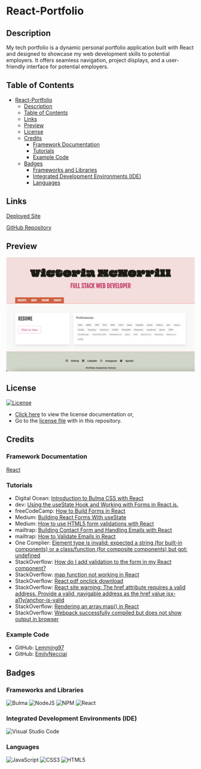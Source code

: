 # React-Portfolio

## Description
My tech portfolio is a dynamic personal portfolio application built with React and designed to showcase my web development skills to potential employers. It offers seamless navigation, project displays, and a user-friendly interface for potential employers.

## Table of Contents
- [React-Portfolio](#React-Portfolio)
  - [Description](#description)
  - [Table of Contents](#table-of-contents)
  - [Links](#links)
  - [Preview](#preview)
  - [License](#license)
  - [Credits](#credits)
    - [Framework Documentation](#framework-documentation)
    - [Tutorials](#tutorials)
    - [Example Code](#example-code)
  - [Badges](#badges)
    - [Frameworks and Libraries](#frameworks-and-libraries)
    - [Integrated Development Environments (IDE)](#untegrated-development-environments-ide)
    - [Languages](#languages)
## Links

[Deployed Site](https://victoriamcn.github.io/React-Portfolio/#about)

[GitHub Repository](https://github.com/victoriamcn/React-Portfolio)

## Preview

![preview](./src/assets/images/reactportfolio.png)

## License

[![License](https://img.shields.io/badge/License-Apache_2.0-blue.svg)](https://opensource.org/licenses/Apache-2.0)

- [Click here](https://opensource.org/license/apache-2-0/) to view the license documentation or,
- Go to the [license file](https://github.com/victoriamcn/React-Portfolio/blob/main/LICENSE) with in this repository.

## Credits

### Framework Documentation
[React](https://react.dev/learn/react-developer-tools) 

### Tutorials

- Digital Ocean: [Introduction to Bulma CSS with React](https://www.digitalocean.com/community/tutorials/react-intro-react-bulma-components)
- dev: [Using the useState Hook and Working with Forms in React.js.](https://dev.to/heyjoshlee/using-the-usestate-hook-and-working-with-forms-in-react-js-m6b)
- freeCodeCamp: [How to Build Forms in React](https://www.freecodecamp.org/news/how-to-build-forms-in-react/)
- Medium: [Building React Forms With useState](https://medium.com/@aaron_schuyler/building-react-forms-with-usestate-2cf45a3110ac)
- Medium: [How to use HTML5 form validations with React](https://codeburst.io/how-to-use-html5-form-validations-with-react-4052eda9a1d4)
- mailtrap: [Building Contact Form and Handling Emails with React](https://mailtrap.io/blog/react-contact-form/)
- mailtrap: [How to Validate Emails in React](https://mailtrap.io/blog/validate-emails-in-react/)
- One Complier: [Element type is invalid: expected a string (for built-in components) or a class/function (for composite components) but got: undefined](https://onecompiler.com/questions/3tjhj2ytk/element-type-is-invalid-expected-a-string-for-built-in-components-or-a-class-function-for-composite-components-but-got-undefined-you-likely-forgot-to-export-your-component-from-the-file-it-s-defined-in-or-you-might-have-mixed-up-default-and-named-imports)
- StackOverflow: [How do I add validation to the form in my React component?](https://stackoverflow.com/questions/41296668/how-do-i-add-validation-to-the-form-in-my-react-component)
- StackOverflow: [map function not working in React](https://stackoverflow.com/questions/39999671/map-function-not-working-in-react)
- StackOverflow: [React pdf onclick download](https://stackoverflow.com/questions/50964445/react-pdf-onclick-download)
- StackOverflow: [React site warning: The href attribute requires a valid address. Provide a valid, navigable address as the href value jsx-a11y/anchor-is-valid](https://stackoverflow.com/questions/52801051/react-site-warning-the-href-attribute-requires-a-valid-address-provide-a-valid)
- StackOverflow: [Rendering an array.map() in React](https://stackoverflow.com/questions/38282997/rendering-an-array-map-in-react)
- StackOverflow: [Webpack successfully compiled but does not show output in browser](https://stackoverflow.com/questions/44515434/webpack-successfully-compiled-but-does-not-show-output-in-browser)

### Example Code

- GitHub: [Lemming97](https://github.com/Lemming97/React_Portfolio/blob/main/src/components/Contact/index.js)
- GitHub: [EmilyNecciai](https://github.com/EmilyNecciai/react-portfolio/blob/main/src/components/Contact.js)

## Badges

### Frameworks and Libraries

![Bulma](https://img.shields.io/badge/bulma-00D0B1?style=for-the-badge&logo=bulma&logoColor=white)
![NodeJS](https://img.shields.io/badge/node.js-6DA55F?style=for-the-badge&logo=node.js&logoColor=white)
![NPM](https://img.shields.io/badge/NPM-%23CB3837.svg?style=for-the-badge&logo=npm&logoColor=white)
![React](https://img.shields.io/badge/react-%2320232a.svg?style=for-the-badge&logo=react&logoColor=%2361DAFB)


### Integrated Development Environments (IDE)

![Visual Studio Code](https://img.shields.io/badge/Visual%20Studio%20Code-0078d7.svg?style=for-the-badge&logo=visual-studio-code&logoColor=white)

### Languages

![JavaScript](https://img.shields.io/badge/javascript-%23323330.svg?style=for-the-badge&logo=javascript&logoColor=%23F7DF1E)
![CSS3](https://img.shields.io/badge/css3-%231572B6.svg?style=for-the-badge&logo=css3&logoColor=white)
![HTML5](https://img.shields.io/badge/html5-%23E34F26.svg?style=for-the-badge&logo=html5&logoColor=white)